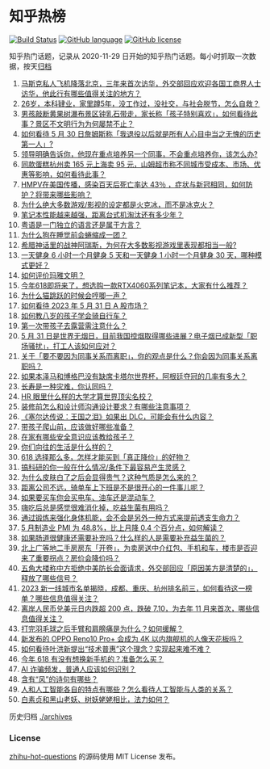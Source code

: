 # 知乎热榜
[![Build Status](https://github.com/ToWeLong/zhihu-hot-questions/workflows/CI/badge.svg)](https://github.com/ToWeLong/zhihu-hot-questions/actions)
[![GitHub language](https://img.shields.io/badge/language-golang-orange.svg)](https://golang.org/)
[![GitHub license](https://img.shields.io/github/license/ToWeLong/zhihu-hot-questions)](https://github.com/ToWeLong/zhihu-hot-questions/blob/main/LICENSE)

知乎热门话题，记录从 2020-11-29 日开始的知乎热门话题。每小时抓取一次数据，按天[归档](./archives)

<!-- BEGIN -->

1. [马斯克私人飞机降落北京，三年来首次访华，外交部回应欢迎各国工商界人士访华，他此行有哪些值得关注的地方？](https://www.zhihu.com/question/603832271)
1. [26岁，本科肄业，家里蹲5年，没工作过，没社交，与社会脱节，怎么自救？](https://www.zhihu.com/question/299259221)
1. [男孩敲断黄果树瀑布景区钟乳石带走，家长称「孩子特别喜欢」，如何看待此事？景区不文明行为为何屡禁不止？](https://www.zhihu.com/question/603621134)
1. [如何看待 5 月 30 日詹姆斯称「我退役以后就是所有人心目中当之无愧的历史第一人」?](https://www.zhihu.com/question/603812096)
1. [领导明确告诉你，他现在重点培养另一个同事，不会重点培养你，该怎么办?](https://www.zhihu.com/question/603488937)
1. [同款蛋糕杭州卖 165 元上海卖 95 元，山姆超市称不同城市受成本、市场、优惠等影响，如何看待此事？](https://www.zhihu.com/question/603600909)
1. [HMPV在美国传播，感染百天后死亡率达 43％ ，症状与新冠相同，如何防护？将带来哪些影响？](https://www.zhihu.com/question/603980078)
1. [为什么绝大多数游戏/影视的设定都是火克冰，而不是冰克火？](https://www.zhihu.com/question/602861309)
1. [笔记本性能越来越强，距离台式机淘汰还有多少年？](https://www.zhihu.com/question/602382793)
1. [粤语是一门独立的语言还是属于方言？](https://www.zhihu.com/question/602945051)
1. [为什么狗在睡觉前会蜷缩成一团？](https://www.zhihu.com/question/578362141)
1. [希腊神话里的战神阿瑞斯，为何在大多数影视游戏里表现都相当一般?](https://www.zhihu.com/question/507905906)
1. [一天健身 6 小时一个月健身 5 天和一天健身 1 小时一个月健身 30 天，哪种模式更好？](https://www.zhihu.com/question/601189534)
1. [如何评价玛雅文明？](https://www.zhihu.com/question/315582013)
1. [今年618即将来了，想选购一款RTX4060系列笔记本，大家有什么推荐？](https://www.zhihu.com/question/603873542)
1. [为什么猫跳跃的时候会哼唧一声？](https://www.zhihu.com/question/584554972)
1. [如何看待 2023 年 5 月 31 日 A 股市场？](https://www.zhihu.com/question/603899041)
1. [如何教八岁的孩子学会骑自行车？](https://www.zhihu.com/question/378776790)
1. [第一次带孩子去露营需注意什么？](https://www.zhihu.com/question/582360809)
1. [5 月 31 日是世界无烟日，目前我国控烟取得哪些进展？电子烟已成新型「职场骚扰」，打工人该如何应对？](https://www.zhihu.com/question/603940067)
1. [关于「要不要因为同事关系而离职」，你的观点是什么？你会因为同事关系离职吗？](https://www.zhihu.com/question/603615640)
1. [如果本泽马和博格巴没有缺席卡塔尔世界杯，阿根廷夺冠的几率有多大？](https://www.zhihu.com/question/603555991)
1. [长寿是一种灾难，你认同吗？](https://www.zhihu.com/question/597336124)
1. [HR 眼里什么样的大学才算世界顶尖名校？](https://www.zhihu.com/question/321363319)
1. [装修前怎么和设计师沟通设计要求？有哪些注意事项？](https://www.zhihu.com/question/592702387)
1. [《塞尔达传说：王国之泪》如果出 DLC，可能会有什么内容？](https://www.zhihu.com/question/602676103)
1. [带孩子爬山前，应该做好哪些准备？](https://www.zhihu.com/question/600341989)
1. [在家有哪些安全意识应该教给孩子？](https://www.zhihu.com/question/530672058)
1. [你们向往的生活是什么样的？](https://www.zhihu.com/question/603875714)
1. [618 选择那么多，怎样才能买到「真正降价」的好物？](https://www.zhihu.com/question/602548095)
1. [搞科研的你一般在什么情况/条件下最容易产生灵感？](https://www.zhihu.com/question/457212453)
1. [为什么皮肤白了之后会显得贵气？这种气质是怎么来的？](https://www.zhihu.com/question/594222069)
1. [距离公司不远，骑单车上下班是不是很开心的一件事儿呢？](https://www.zhihu.com/question/602549938)
1. [如果要买车你会买电车、油车还是混动车？](https://www.zhihu.com/question/598891494)
1. [嗨吃后总是感觉很难消化掉，吃益生菌有用吗？](https://www.zhihu.com/question/599525477)
1. [通过锻炼来强化身体机能，会不会是另外一种方式来提前透支生命力？](https://www.zhihu.com/question/601557399)
1. [5 月制造业 PMI 为 48.8%，比上月降 0.4 个百分点，如何解读？](https://www.zhihu.com/question/603988479)
1. [如果肠道很健康还需要补充吗？什么样的人是需要补充益生菌的？](https://www.zhihu.com/question/601480953)
1. [北上广等地二手房房东「开卷」，为卖房送中介红包、手机和车，楼市是否迎来了重要拐点？房价会降价吗？](https://www.zhihu.com/question/603843052)
1. [五角大楼称中方拒绝中美防长会面请求，外交部回应「原因美方是清楚的」，释放了哪些信号？](https://www.zhihu.com/question/603829127)
1. [2023 新一线城市名单揭晓，成都、重庆、杭州排名前三，如何看待这一榜单？哪些信息值得关注？](https://www.zhihu.com/question/603827354)
1. [离岸人民币兑美元日内跌超 200 点，跌破 7.10，为去年 11 月来首次，哪些信息值得关注？](https://www.zhihu.com/question/603805125)
1. [打完羽毛球之后手臂和肩膀痛是为什么？如何缓解？](https://www.zhihu.com/question/602240515)
1. [新发布的 OPPO Reno10 Pro+ 会成为 4K 以内旗舰机的人像天花板吗？](https://www.zhihu.com/question/603893667)
1. [如何看待叶洪新提出“技术普惠”这个理念？实现起来难不难？](https://www.zhihu.com/question/603862570)
1. [今年 618 有没有想换新手机的？准备怎么买？](https://www.zhihu.com/question/603935421)
1. [AI 诈骗频发，普通人应该如何识别？](https://www.zhihu.com/question/603871361)
1. [含有“风”的诗句有哪些？](https://www.zhihu.com/question/597685676)
1. [人和人工智能各自的特点有哪些？怎么看待人工智能与人类的关系？](https://www.zhihu.com/question/603927416)
1. [白素贞和黑山老妖、树妖姥姥相比，法力如何？](https://www.zhihu.com/question/602663173)

<!-- END -->

历史归档 [./archives](./archives)


### License
[zhihu-hot-questions](https://github.com/towelong/zhihu-hot-questions) 的源码使用 MIT License 发布。